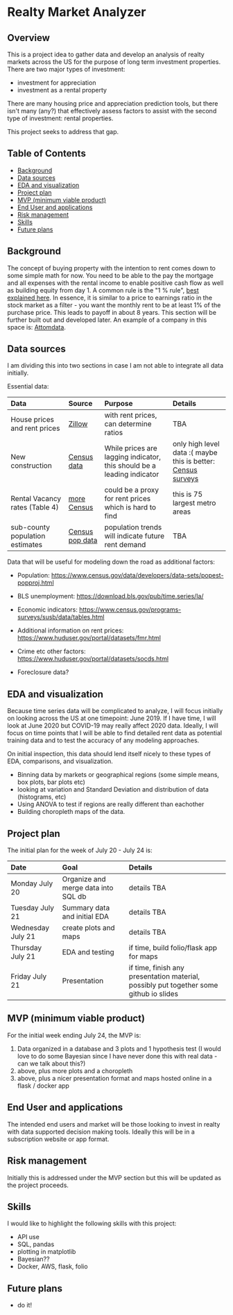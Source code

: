 # Realty Market Analyzer

## Overview

This is a project idea to gather data and develop an analysis of realty markets across the US for the purpose of long term investment properties. There are two major types of investment:

- investment for appreciation
- investment as a rental property

There are many housing price and appreciation prediction tools, but there isn't many (any?) that effectively assess factors to assist with the second type of investment: rental properties.

This project seeks to address that gap.

## Table of Contents

* [Background](#background)
* [Data sources](#data-sources)
* [EDA and visualization](#EDA-and-visualization)
* [Project plan](#project-plan)
* [MVP (minimum viable product)](#mvp-minimum-viable-product)
* [End User and applications](#end-user-and-applications)
* [Risk management](#risk-management)
* [Skills](#skills)
* [Future plans](#future-plans)

## Background

The concept of buying property with the intention to rent comes down to some simple math for now.  You need to be able to the pay the mortgage and all expenses with the rental income to enable positive cash flow as well as building equity from day 1.  A common rule is the "1 % rule", [best explained here](https://affordanything.com/one-percent-rule-gross-rent-multiplier/).  In essence, it is similar to a price to earnings ratio in the stock market as a filter - you want the monthly rent to be at least 1% of the purchase price.  This leads to payoff in about 8 years.  This section will be further built out and developed later.
An example of a company in this space is: 
[Attomdata](https://www.attomdata.com/industries/real-estate).

## Data sources

I am dividing this into two sections in case I am not able to integrate all data initially.

Essential data:

| Data                | Source                              | Purpose    | Details
| :----------------   | :---                                | :---       | :---
| House prices and rent prices      | [Zillow](https://www.zillow.com/research/data/) | with rent prices, can determine ratios | TBA
| New construction                  | [Census data](https://www.census.gov/construction/nrc/index.html) | While prices are lagging indicator, this should be a leading indicator | only high level data :( maybe this is better: [Census surveys](https://www.census.gov/construction/bps/msaannual.html)
| Rental Vacancy rates (Table 4)     | [more Census](https://www.census.gov/housing/hvs/data/rates.html) | could be a proxy for rent prices which is hard to find | this is 75 largest metro areas
| sub-county population estimates    | [Census pop data](https://www.census.gov/data/tables/time-series/demo/popest/2010s-total-cities-and-towns.html#ds)   | population trends will indicate future rent demand | TBA

Data that will be useful for modeling down the road as additional factors:

* Population:
https://www.census.gov/data/developers/data-sets/popest-popproj.html

* BLS unemployment:
https://download.bls.gov/pub/time.series/la/

* Economic indicators:
https://www.census.gov/programs-surveys/susb/data/tables.html

* Additional information on rent prices:
https://www.huduser.gov/portal/datasets/fmr.html

* Crime etc other factors:
https://www.huduser.gov/portal/datasets/socds.html

* Foreclosure data?

## EDA and visualization
Because time series data will be complicated to analyze, I will focus initially on looking across the US at one timepoint: June 2019.  If I have time, I will look at June 2020 but COVID-19 may really affect 2020 data.  Ideally, I will focus on time points that I will be able to find detailed rent data as potential training data and to test the accuracy of any modeling approaches.

On initial inspection, this data should lend itself nicely to these types of EDA, comparisons, and visualization.  

* Binning data by markets or geographical regions (some simple means, box plots, bar plots etc)
* looking at variation and Standard Deviation and distribution of data (histograms, etc)
* Using ANOVA to test if regions are really different than eachother
* Building choropleth maps of the data.

## Project plan
The initial plan for the week of July 20 - July 24 is:

| Date                | Goal                                | Details
| :----------------   | :---                                | :---
| Monday July 20      | Organize and merge data into SQL db | details TBA
| Tuesday July 21     | Summary data and initial EDA        | details TBA
| Wednesday July 21   | create plots and maps               | details TBA
| Thursday July 21    | EDA and testing                     | if time, build folio/flask app for maps
| Friday July 21      | Presentation                        | if time, finish any presentation material, possibly put together some github io slides

## MVP (minimum viable product)

For the initial week ending July 24, the MVP is:

1. Data organized in a database and 3 plots and 1 hypothesis test (I would love to do some Bayesian since I have never done this with real data - can we talk about this?)
2. above, plus more plots and a choropleth
3. above, plus a nicer presentation format and maps hosted online in a flask / docker app

## End User and applications

The intended end users and market will be those looking to invest in realty with data supported decision making tools.  Ideally this will be in a subscription website or app format.

## Risk management

Initially this is addressed under the MVP section but this will be updated as the project proceeds.

## Skills

I would like to highlight the following skills with this project:

* API use
* SQL, pandas
* plotting in matplotlib
* Bayesian??
* Docker, AWS, flask, folio

## Future plans
* do it!